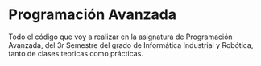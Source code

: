 # Programación Avanzada
Todo el código que voy a realizar en la asignatura de Programación Avanzada, del 3r Semestre del grado de Informática Industrial y Robótica, tanto de clases teoricas como prácticas.
